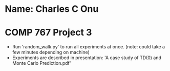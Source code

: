 # Name: Charles C Onu
# COMP 767 Project 3

* Run 'random_walk.py' to run all experiments at once. (note: could take a few minutes depending on machine)
* Experiments are described in presentation: 'A case study of TD(0) and Monte Carlo Prediction.pdf'
